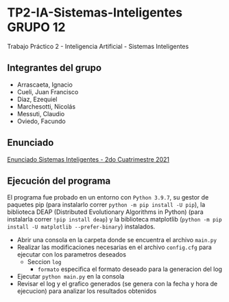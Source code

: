 # TP2-IA-Sistemas-Inteligentes GRUPO 12
Trabajo Práctico 2 - Inteligencia Artificial - Sistemas Inteligentes

## Integrantes del grupo
- Arrascaeta, Ignacio
- Cueli, Juan Francisco
- Diaz, Ezequiel
- Marchesotti, Nicolás
- Messuti, Claudio
- Oviedo, Facundo

## Enunciado
[Enunciado Sistemas Inteligentes - 2do Cuatrimestre 2021](https://drive.google.com/file/d/18Wz3wD0k8PnrjpACX-vVBbVzKHncLakK/view?usp=sharing)

## Ejecución del programa
El programa fue probado en un entorno con `Python 3.9.7`, su gestor de paquetes pip (para instalarlo correr `python -m pip install -U pip`), la biblioteca DEAP (Distributed Evolutionary Algorithms in Python) (para instalarla correr `!pip install deap`) y la biblioteca matplotlib (`python -m pip install -U matplotlib --prefer-binary`) instalados. 

- Abrir una consola en la carpeta donde se encuentra el archivo `main.py`
- Realizar las modificaciones necesarias en el archivo `config.cfg` para ejecutar con los parametros deseados
  - Seccion `log`
    - `formato` especifica el formato deseado para la generacion del log
- Ejecutar `python main.py` en la consola
- Revisar el log y el grafico generados (se genera con la fecha y hora de ejecucion) para analizar los resultados obtenidos
